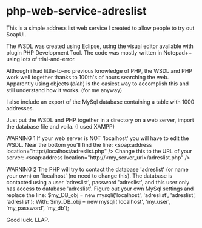 # php-web-service-adreslist
This is a simple address list web service I created to allow people to try out SoapUI. 

The WSDL was created using Eclipse, using the visual editor available with plugin PHP Development Tool.
The code was mostly written in Notepad++ using lots of trial-and-error.

Although i had little-to-no previous knowledge of PHP, the WSDL and PHP work well together thanks to 100th's of hours searching the web.
Apparently using objects (*bleh*) is the easiest way to accomplish this and still understand how it works. (for me anyway)

I also include an export of the MySql database containing a table with 1000 addresses.

Just put the WSDL and PHP together in a directory on a web server, import the database file and voila. (I used XAMPP)

WARNING 1
  If your web server is NOT 'localhost' you will have to edit the WSDL.
  Near the bottom you'll find the line:
    <soap:address location="http://localhost/adreslist.php" />
  Change this to the URL of your server:
    <soap:address location="http://<my_server_url>/adreslist.php" />

WARNING 2
  The PHP will try to contact the database 'adreslist' (or name your own) on 'localhost' (no need to change this).
  The database is contacted using a user 'adreslist', password 'adreslist', and this user only has access to database 'adreslist'.
  Figure out your own MySql settings and replace the line:
    $my_DB_obj = new mysqli('localhost', 'adreslist', 'adreslist', 'adreslist');
  With:
    $my_DB_obj = new mysqli('localhost', 'my_user', 'my_password', 'my_db');

Good luck.
LLAP.
